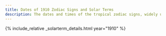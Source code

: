 ```yaml
---
title: Dates of 1910 Zodiac Signs and Solar Terms
description: The dates and times of the tropical zodiac signs, widely used in western astrology, and solar terms of year 1910
---
```

{% include_relative _solarterm_details.html year="1910" %}
